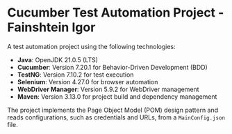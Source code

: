 # Cucumber Test Automation Project -Fainshtein Igor

A test automation project using the following technologies:

- **Java**: OpenJDK 21.0.5 (LTS)
- **Cucumber**: Version 7.20.1 for Behavior-Driven Development (BDD)
- **TestNG**: Version 7.10.2 for test execution
- **Selenium**: Version 4.27.0 for browser automation
- **WebDriver Manager**: Version 5.9.2 for WebDriver management
- **Maven**: Version 3.13.0 for project build and dependency management

The project implements the Page Object Model (POM) design pattern and reads configurations, such as credentials and URLs, from a `MainConfig.json` file.
